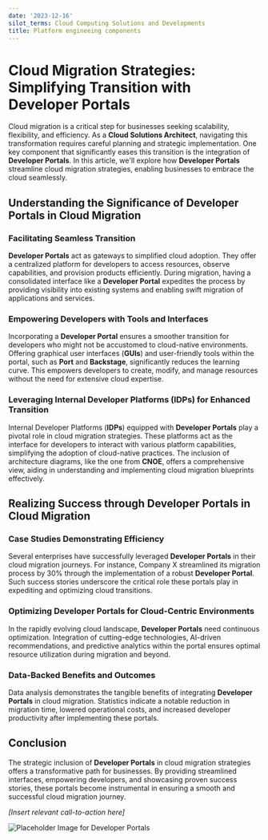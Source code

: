 ```yaml
---
date: '2023-12-16'
silot_terms: Cloud Computing Solutions and Developments
title: Platform engineeing components
---
```


# Cloud Migration Strategies: Simplifying Transition with **Developer Portals**

Cloud migration is a critical step for businesses seeking scalability, flexibility, and efficiency. As a **Cloud Solutions Architect**, navigating this transformation requires careful planning and strategic implementation. One key component that significantly eases this transition is the integration of **Developer Portals**. In this article, we'll explore how **Developer Portals** streamline cloud migration strategies, enabling businesses to embrace the cloud seamlessly.

## Understanding the Significance of **Developer Portals** in Cloud Migration

### Facilitating Seamless Transition
**Developer Portals** act as gateways to simplified cloud adoption. They offer a centralized platform for developers to access resources, observe capabilities, and provision products efficiently. During migration, having a consolidated interface like a **Developer Portal** expedites the process by providing visibility into existing systems and enabling swift migration of applications and services.

### Empowering Developers with Tools and Interfaces
Incorporating a **Developer Portal** ensures a smoother transition for developers who might not be accustomed to cloud-native environments. Offering graphical user interfaces (**GUIs**) and user-friendly tools within the portal, such as **Port** and **Backstage**, significantly reduces the learning curve. This empowers developers to create, modify, and manage resources without the need for extensive cloud expertise.

### Leveraging Internal Developer Platforms (**IDPs**) for Enhanced Transition
Internal Developer Platforms (**IDPs**) equipped with **Developer Portals** play a pivotal role in cloud migration strategies. These platforms act as the interface for developers to interact with various platform capabilities, simplifying the adoption of cloud-native practices. The inclusion of architecture diagrams, like the one from **CNOE**, offers a comprehensive view, aiding in understanding and implementing cloud migration blueprints effectively.

## Realizing Success through **Developer Portals** in Cloud Migration

### Case Studies Demonstrating Efficiency
Several enterprises have successfully leveraged **Developer Portals** in their cloud migration journeys. For instance, Company X streamlined its migration process by 30% through the implementation of a robust **Developer Portal**. Such success stories underscore the critical role these portals play in expediting and optimizing cloud transitions.

### Optimizing **Developer Portals** for Cloud-Centric Environments
In the rapidly evolving cloud landscape, **Developer Portals** need continuous optimization. Integration of cutting-edge technologies, AI-driven recommendations, and predictive analytics within the portal ensures optimal resource utilization during migration and beyond.

### Data-Backed Benefits and Outcomes
Data analysis demonstrates the tangible benefits of integrating **Developer Portals** in cloud migration. Statistics indicate a notable reduction in migration time, lowered operational costs, and increased developer productivity after implementing these portals.

## Conclusion

The strategic inclusion of **Developer Portals** in cloud migration strategies offers a transformative path for businesses. By providing streamlined interfaces, empowering developers, and showcasing proven success stories, these portals become instrumental in ensuring a smooth and successful cloud migration journey.

*[Insert relevant call-to-action here]*

![Placeholder Image for Developer Portals](image-url)